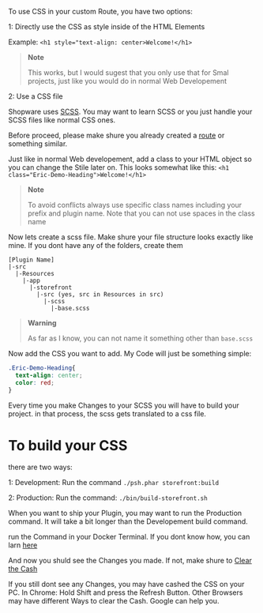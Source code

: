 To use CSS in your custom Route, you have two options:

1: Directly use the CSS as style inside of the HTML Elements

Example: 
`<h1 style="text-align: center>Welcome!</h1>`

>__Note__
>
> This works, but I would sugest that you only use that for Smal projects, just like you would do in normal Web Developement

2: Use a CSS file

Shopware uses [SCSS](https://stackoverflow.com/questions/46400443/what-is-the-difference-between-css-and-scss#:~:text=SCSS%20is%20a%20special%20type,writing%20CSS%20easier%20and%20faster.). You may want to learn SCSS or you just handle your SCSS files like normal CSS ones.

Before proceed, please make shure you already created a [route]() or something similar.

Just like in normal Web developement, add a class to your HTML object so you can change the Stile later on. This looks somewhat like this:
`<h1 class="Eric-Demo-Heading">Welcome!</h1>`
>__Note__
>
> To avoid conflicts always use specific class names including your prefix and plugin name. Note that you can not use spaces in the class name

Now lets create a scss file. Make shure your file structure looks exactly like mine.
If you dont have any of the folders, create them
```
[Plugin Name]
|-src
  |-Resources
    |-app
      |-storefront
        |-src (yes, src in Resources in src)
          |-scss
            |-base.scss
```

> __Warning__
>
> As far as I know, you can not name it something other than `base.scss`

Now add the CSS you want to add. My Code will just be something simple:
```css
.Eric-Demo-Heading{
  text-align: center;
  color: red;
}
```

Every time you make Changes to your SCSS you will have to build your project. in that process, the scss gets translated to a css file. 

# To build your CSS
there are two ways:

1: Development:
Run the command `./psh.phar storefront:build`

2: Production:
Run the command: `./bin/build-storefront.sh`

When you want to ship your Plugin, you may want to run the Production command. It will take a bit longer than the Developement build command.

run the Command in your Docker Terminal. If you dont know how, you can larn [here](https://github.com/kollhdxdlp/ShopwarePluginQuickstartGuide/tree/main/sideguids)

And now you shuld see the Changes you made. If not, make shure to [Clear the Cash](https://github.com/kollhdxdlp/ShopwarePluginQuickstartGuide/blob/main/sideguids/clearCash.md)

If you still dont see any Changes, you may have cashed the CSS on your PC. In Chrome: Hold Shift and press the Refresh Button. Other Browsers may have different Ways to clear the Cash. Google can help you.


